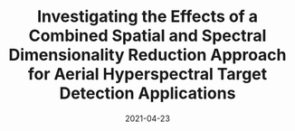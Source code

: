 ---
title: "Investigating the Effects of a Combined Spatial and Spectral Dimensionality Reduction Approach for Aerial Hyperspectral Target Detection Applications"
collection: publications
permalink: /publication/2019-bayespostest
date: 2021-04-23
venue: 'Remote Sensing'
paperurl: '/files/papers/2021_MDPI_SSDRTD.pdf'
link: 'https://doi.org/10.3390/rs13091647'
slides: 
code: 
github: 
citation: 'Fraser Macfarlane, Paul Murray, Stephen Marshall, and Henry White. 2021. "Investigating the Effects of a Combined Spatial and Spectral Dimensionality Reduction Approach for Aerial Hyperspectral Target Detection Applications" <i>Remote Sensing</i> 13, no. 9: 1647. https://doi.org/10.3390/rs13091647'
---